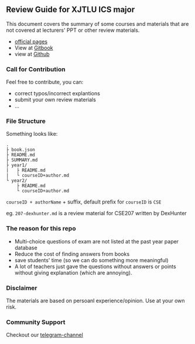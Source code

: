 ## Review Guide for XJTLU ICS major 

This document covers the summary of some courses and materials that are not covered at lecturers' PPT or other review materials.

* [official pages](https://notes.xjtlu.moe/)
* View at [Gitbook](https://www.gitbook.com/book/xjtlu-lug/ics-notes/details)
* view at [Github](https://github.com/xjtlu-lug/ics-notes)


### Call for Contribution

Feel free to contribute, you can:
* correct typos/incorrect explantions 
* submit your own review materials 
* ...

### File Structure

Something looks like:

```
.
├ book.json
├ README.md
├ SUMMARY.md
├ year1/
|   ├ README.md
|   └ courseID+author.md
└ year2/
    ├ README.md
    └ courseID+author.md
```

`courseID + authorName` + suffix, default prefix for `courseID` is `CSE`

eg. `207-dexhunter.md` is a review material for CSE207 written by DexHunter

### The reason for this repo

* Multi-choice questions of exam are not listed at the past year paper database
* Reduce the cost of finding answers from books
* save students' time (so we can do something more meaningful)
* A lot of teachers just gave the questions without answers or points without giving explanation (which are annoying).

### Disclaimer

The materials are based on persoanl experience/opinion. Use at your own risk.

### Community Support

Checkout our [telegram-channel](https://t.me/xjtlu_lug)
